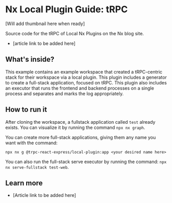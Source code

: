 # Nx Local Plugin Guide: tRPC

[Will add thumbnail here when ready]

Source code for the tRPC of Local Nx Plugins on the Nx blog site.

- [article link to be added here]

## What's inside?

This example contains an example workspace that created a tRPC-centric stack for their workspace via a local plugin. This plugin includes a generator to create a full-stack application, focused on tRPC. This plugin also includes an executor that runs the frontend and backend processes on a single process and separates and marks the log appropriately.

## How to run it

After cloning the workspace, a fullstack application called `test` already exists. You can visualize it by running the command `npx nx graph`.

You can create more full-stack applications, giving them any name you want with the command:

```
npx nx g @trpc-react-express/local-plugin:app <your desired name here>
```

You can also run the full-stack serve executor by running the command: `npx nx serve-fullstack test-web`.

## Learn more

- [Article link to be added here]
